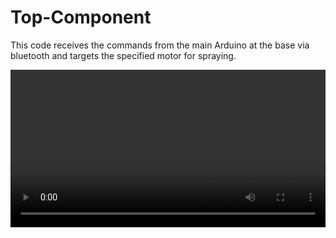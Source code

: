 # Top-Component
This code receives the commands from the main Arduino at the base via bluetooth and targets the specified motor for spraying.

<div class="myvideo">
   <video  style="display:block; width:100%; height:auto;" autoplay controls loop="loop">
       <source src="youtube.com/watch?v=hgwI4IZJQOI" type="video" />
   </video>
</div>
